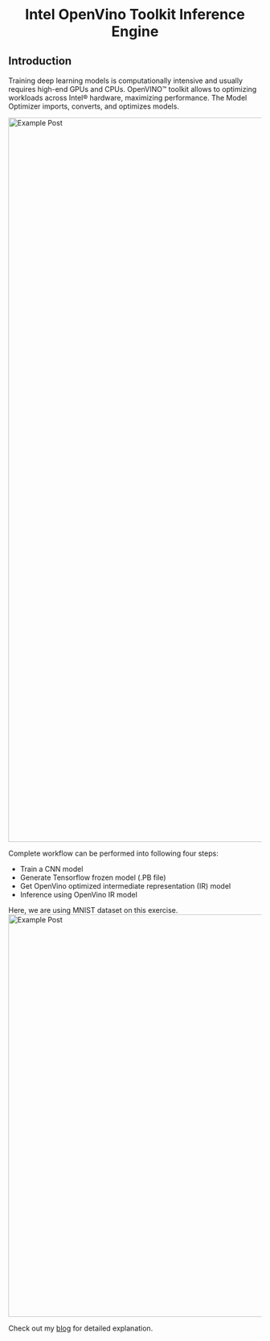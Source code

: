 <h1 align='center' style='margin: auto; text-align: center'>
    Intel OpenVino Toolkit Inference Engine
</h1>    

## Introduction
Training deep learning models is computationally intensive and usually requires high-end GPUs and CPUs. OpenVINO™ toolkit allows to optimizing workloads across Intel® hardware, maximizing performance. The Model Optimizer imports, converts, and optimizes models.

<img width="1440" alt="Example Post" src=https://www.intel.com/content/dam/www/central-libraries/us/en/images/2022-06/openvino-chart-rwd.jpg>

Complete workflow can be performed into following four steps:

* Train a CNN model
* Generate Tensorflow frozen model (.PB file)
* Get OpenVino optimized intermediate representation (IR) model
* Inference using OpenVino IR model

Here, we are using MNIST dataset on this exercise.
<img width="800" alt="Example Post" src="https://upload.wikimedia.org/wikipedia/commons/2/27/MnistExamples.png">

Check out my [blog](https://maulikpandya1.medium.com/intel-openvino-toolkit-inference-engine-part-1-2-2a87d8db2999) for detailed explanation.

